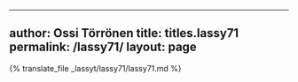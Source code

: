 
---
author: Ossi Törrönen
title: titles.lassy71
permalink: /lassy71/
layout: page
---
{% translate_file _lassyt/lassy71/lassy71.md %}